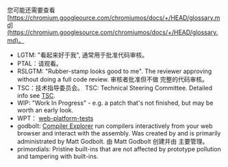 您可能还需要查看 [https://chromium.googleource.com/chromiumos/docs/+/HEAD/glossary.md](https://chromium.googlesource.com/chromiumos/docs/+/HEAD/glossary.md)。

* LGTM: "看起来好于我", 通常用于批准代码审核。
* PTAL：请观看。
* RSLGTM: "Rubber-stamp looks good to me". The reviewer approving without doing a full code review. 审核者批准但不做 完整的代码审核。
* TSC：技术指导委员会。 TSC: Technical Steering Committee. Detailed info see [TSC](./GOVERNANCE.md#technical-steering-committee).
* WIP: "Work In Progress" - e.g. a patch that's not finished, but may be worth an early look.
* WPT： [web-platform-tests](https://github.com/web-platform-tests/wpt)
* godbolt: [Compiler Explorer](https://godbolt.org/) run compilers interactively from your web browser and interact with the assembly. Was created by and is primarily administrated by Matt Godbolt. 由 Matt Godbolt 创建并由 主要管理。
* primordials: Pristine built-ins that are not affected by prototype pollution and tampering with built-ins.
